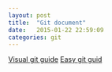 ```yaml
---
layout: post
title:  "Git document"
date:   2015-01-22 22:59:09
categories: git
---
```


[Visual git guide](http://marklodato.github.io/visual-git-guide/index-en.html)
[Easy git guid](http://www.bootcss.com/p/git-guide/)

